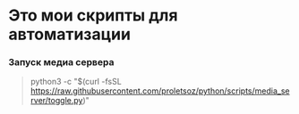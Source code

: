 # Это мои скрипты для автоматизации
### Запуск медиа сервера
> python3 -c "$(curl -fsSL https://raw.githubusercontent.com/proletsoz/python/scripts/media_server/toggle.py)"
